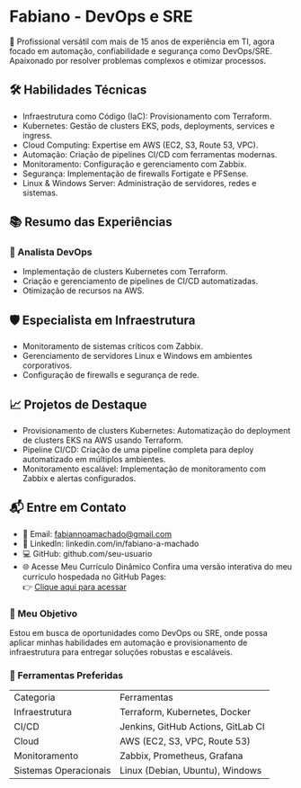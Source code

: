 # Fabiano - DevOps e SRE
🌟 Profissional versátil com mais de 15 anos de experiência em TI, agora focado em automação, confiabilidade e segurança como DevOps/SRE. Apaixonado por resolver problemas complexos e otimizar processos.

## 🛠️ Habilidades Técnicas
- Infraestrutura como Código (IaC): Provisionamento com Terraform.
- Kubernetes: Gestão de clusters EKS, pods, deployments, services e ingress.
- Cloud Computing: Expertise em AWS (EC2, S3, Route 53, VPC).
- Automação: Criação de pipelines CI/CD com ferramentas modernas.
- Monitoramento: Configuração e gerenciamento com Zabbix.
- Segurança: Implementação de firewalls Fortigate e PFSense.
- Linux & Windows Server: Administração de servidores, redes e sistemas.
## 📚 Resumo das Experiências
### 🚀 Analista DevOps
- Implementação de clusters Kubernetes com Terraform.
- Criação e gerenciamento de pipelines de CI/CD automatizadas.
- Otimização de recursos na AWS.
## 🛡️ Especialista em Infraestrutura
- Monitoramento de sistemas críticos com Zabbix.
- Gerenciamento de servidores Linux e Windows em ambientes corporativos.
- Configuração de firewalls e segurança de rede.
## 📈 Projetos de Destaque
- Provisionamento de clusters Kubernetes: Automatização do deployment de clusters EKS na AWS usando Terraform.
- Pipeline CI/CD: Criação de uma pipeline completa para deploy automatizado em múltiplos ambientes.
- Monitoramento escalável: Implementação de monitoramento com Zabbix e alertas configurados.
## 📬 Entre em Contato
- 📧 Email: fabiannoamachado@gmail.com
- 🔗 LinkedIn: linkedin.com/in/fabiano-a-machado
- 💻 GitHub: github.com/seu-usuario
- 🌐 Acesse Meu Currículo Dinâmico
Confira uma versão interativa do meu currículo hospedada no GitHub Pages:<br>
👉 <a href=“/docs/index.html”>Clique aqui para acessar </a>

### 🎯 Meu Objetivo
Estou em busca de oportunidades como DevOps ou SRE, onde possa aplicar minhas habilidades em automação e provisionamento de infraestrutura para entregar soluções robustas e escaláveis.

### 🧰 Ferramentas Preferidas
<table>
<tr> <td>Categoria</td><td> Ferramentas </td></tr>
<tr> <td> Infraestrutura</td><td>Terraform, Kubernetes, Docker </td></tr>
<tr> <td> CI/CD	</td><td>Jenkins, GitHub Actions, GitLab CI </td></tr>
<tr> <td> Cloud </td><td>AWS (EC2, S3, VPC, Route 53) </td></tr>
<tr> <td> Monitoramento </td><td>Zabbix, Prometheus, Grafana </td></tr>
<tr> <td> Sistemas Operacionais</td><td>Linux (Debian, Ubuntu), Windows</td></tr>
</table>

